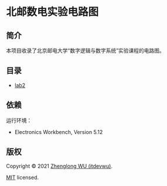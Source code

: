 # 北邮数电实验电路图

## 简介

本项目收录了北京邮电大学“数字逻辑与数字系统”实验课程的电路图。

## 目录

- [lab2](/lab2/)

## 依赖

运行环境：

- Electronics Workbench, Version 5.12

## 版权

Copyright © 2021 [Zhenglong WU (itdevwu)](https://www.itdevwu.com).

[MIT](./LICENSE) licensed.